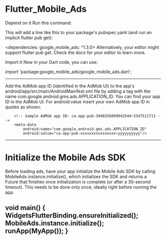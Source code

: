 # Flutter_Mobile_Ads

Depend on it
Run this command:

This will add a line like this to your package's pubspec.yaml (and run an implicit flutter pub get):

<dependencies:
  google_mobile_ads: ^1.3.0>
Alternatively, your editor might support flutter pub get. Check the docs for your editor to learn more.

Import it
Now in your Dart code, you can use:

import 'package:google_mobile_ads/google_mobile_ads.dart';

-------------------------------------------------------------------------------
Add the AdMob app ID (identified in the AdMob UI) to the app's android/app/src/main/AndroidManifest.xml file by adding a <meta-data> tag with the name com.google.android.gms.ads.APPLICATION_ID. You can find your app ID in the AdMob UI. For android:value insert your own AdMob app ID in quotes as shown:
  

        <!-- Sample AdMob app ID: ca-app-pub-3940256099942544~3347511713 -->
        <meta-data
            android:name="com.google.android.gms.ads.APPLICATION_ID"
            android:value="ca-app-pub-xxxxxxxxxxxxxxxx~yyyyyyyyyy"/>

-----------------------------------------------------------------------------------
 # Initialize the Mobile Ads SDK
Before loading ads, have your app initialize the Mobile Ads SDK by calling MobileAds.instance.initialize(), which initializes the SDK and returns a Future that finishes once initialization is complete (or after a 30-second timeout). This needs to be done only once, ideally right before running the app.
      
void main() {
  WidgetsFlutterBinding.ensureInitialized();
  MobileAds.instance.initialize();
  runApp(MyApp());
}
--------------------------------------------------------------------------------------


